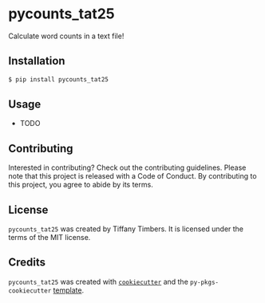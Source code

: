 # pycounts_tat25

Calculate word counts in a text file!

## Installation

```bash
$ pip install pycounts_tat25
```

## Usage

- TODO

## Contributing

Interested in contributing? Check out the contributing guidelines. Please note that this project is released with a Code of Conduct. By contributing to this project, you agree to abide by its terms.

## License

`pycounts_tat25` was created by Tiffany Timbers. It is licensed under the terms of the MIT license.

## Credits

`pycounts_tat25` was created with [`cookiecutter`](https://cookiecutter.readthedocs.io/en/latest/) and the `py-pkgs-cookiecutter` [template](https://github.com/py-pkgs/py-pkgs-cookiecutter).
